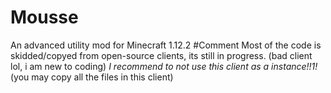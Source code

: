 # Mousse
An advanced utility mod for Minecraft 1.12.2
#Comment
Most of the code is skidded/copyed from open-source clients, its still in progress. (bad client lol, i am new to coding)
*I recommend to not use this client as a instance!!1!* (you may copy all the files in this client)
